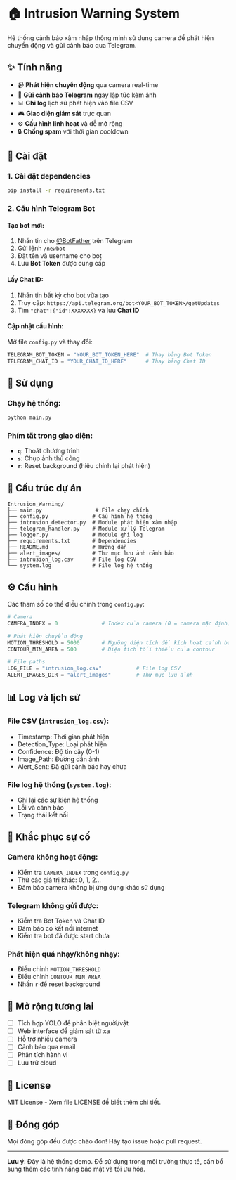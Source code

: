 # 🏠 Intrusion Warning System

Hệ thống cảnh báo xâm nhập thông minh sử dụng camera để phát hiện chuyển động và gửi cảnh báo qua Telegram.

## ✨ Tính năng

- 📹 **Phát hiện chuyển động** qua camera real-time
- 🚨 **Gửi cảnh báo Telegram** ngay lập tức kèm ảnh
- 📊 **Ghi log** lịch sử phát hiện vào file CSV
- 🎮 **Giao diện giám sát** trực quan
- ⚙️ **Cấu hình linh hoạt** và dễ mở rộng
- 🔒 **Chống spam** với thời gian cooldown

## 🚀 Cài đặt

### 1. Cài đặt dependencies
```bash
pip install -r requirements.txt
```

### 2. Cấu hình Telegram Bot

#### Tạo bot mới:
1. Nhắn tin cho [@BotFather](https://t.me/botfather) trên Telegram
2. Gửi lệnh `/newbot`
3. Đặt tên và username cho bot
4. Lưu **Bot Token** được cung cấp

#### Lấy Chat ID:
1. Nhắn tin bất kỳ cho bot vừa tạo
2. Truy cập: `https://api.telegram.org/bot<YOUR_BOT_TOKEN>/getUpdates`
3. Tìm `"chat":{"id":XXXXXXX}` và lưu **Chat ID**

#### Cập nhật cấu hình:
Mở file `config.py` và thay đổi:
```python
TELEGRAM_BOT_TOKEN = "YOUR_BOT_TOKEN_HERE"  # Thay bằng Bot Token
TELEGRAM_CHAT_ID = "YOUR_CHAT_ID_HERE"      # Thay bằng Chat ID
```

## 🎯 Sử dụng

### Chạy hệ thống:
```bash
python main.py
```

### Phím tắt trong giao diện:
- **`q`**: Thoát chương trình
- **`s`**: Chụp ảnh thủ công
- **`r`**: Reset background (hiệu chỉnh lại phát hiện)

## 📁 Cấu trúc dự án

```
Intrusion_Warning/
├── main.py                 # File chạy chính
├── config.py              # Cấu hình hệ thống
├── intrusion_detector.py  # Module phát hiện xâm nhập
├── telegram_handler.py    # Module xử lý Telegram
├── logger.py              # Module ghi log
├── requirements.txt       # Dependencies
├── README.md              # Hướng dẫn
├── alert_images/          # Thư mục lưu ảnh cảnh báo
├── intrusion_log.csv      # File log CSV
└── system.log             # File log hệ thống
```

## ⚙️ Cấu hình

Các tham số có thể điều chỉnh trong `config.py`:

```python
# Camera
CAMERA_INDEX = 0              # Index của camera (0 = camera mặc định)

# Phát hiện chuyển động
MOTION_THRESHOLD = 5000       # Ngưỡng diện tích để kích hoạt cảnh báo
CONTOUR_MIN_AREA = 500        # Diện tích tối thiểu của contour

# File paths
LOG_FILE = "intrusion_log.csv"           # File log CSV
ALERT_IMAGES_DIR = "alert_images"        # Thư mục lưu ảnh
```

## 📊 Log và lịch sử

### File CSV (`intrusion_log.csv`):
- Timestamp: Thời gian phát hiện
- Detection_Type: Loại phát hiện
- Confidence: Độ tin cậy (0-1)
- Image_Path: Đường dẫn ảnh
- Alert_Sent: Đã gửi cảnh báo hay chưa

### File log hệ thống (`system.log`):
- Ghi lại các sự kiện hệ thống
- Lỗi và cảnh báo
- Trạng thái kết nối

## 🔧 Khắc phục sự cố

### Camera không hoạt động:
- Kiểm tra `CAMERA_INDEX` trong `config.py`
- Thử các giá trị khác: 0, 1, 2...
- Đảm bảo camera không bị ứng dụng khác sử dụng

### Telegram không gửi được:
- Kiểm tra Bot Token và Chat ID
- Đảm bảo có kết nối internet
- Kiểm tra bot đã được start chưa

### Phát hiện quá nhạy/không nhạy:
- Điều chỉnh `MOTION_THRESHOLD`
- Điều chỉnh `CONTOUR_MIN_AREA`
- Nhấn `r` để reset background

## 🔮 Mở rộng tương lai

- [ ] Tích hợp YOLO để phân biệt người/vật
- [ ] Web interface để giám sát từ xa
- [ ] Hỗ trợ nhiều camera
- [ ] Cảnh báo qua email
- [ ] Phân tích hành vi
- [ ] Lưu trữ cloud

## 📄 License

MIT License - Xem file LICENSE để biết thêm chi tiết.

## 🤝 Đóng góp

Mọi đóng góp đều được chào đón! Hãy tạo issue hoặc pull request.

---

**Lưu ý**: Đây là hệ thống demo. Để sử dụng trong môi trường thực tế, cần bổ sung thêm các tính năng bảo mật và tối ưu hóa.